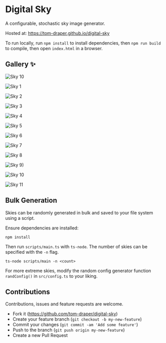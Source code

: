 # Digital Sky

A configurable, stochastic sky image generator.

Hosted at: https://tom-draper.github.io/digital-sky

To run locally, run `npm install` to install dependencies, then `npm run build` to compile, then open `index.html` in a browser.

## Gallery ✨

![Sky 10](https://user-images.githubusercontent.com/41476809/207963824-12030d7a-7dba-42b2-95a1-15dc4448f824.png)

![Sky 1](https://user-images.githubusercontent.com/41476809/162277455-fc3d8eb8-a651-4806-a110-12314f6fa3ea.png)

![Sky 2](https://user-images.githubusercontent.com/41476809/168876786-bfa8969b-ed12-4f4f-bffa-da3983b3ce5d.png)

![Sky 3](https://user-images.githubusercontent.com/41476809/168876609-506a7dfe-3fba-4aa4-b1fd-80eacb5b7d68.png)

![Sky 4](https://user-images.githubusercontent.com/41476809/182639197-60dd4e05-a035-4bdb-9848-f354399b634d.png)

![Sky 5](https://user-images.githubusercontent.com/41476809/179978653-2b7e5a2f-5631-4db1-9acd-11e0ab48ff7a.png)

![Sky 6](https://github.com/tom-draper/digital-sky/assets/41476809/1cead348-a8c1-48f2-819f-f3379b437207)

![Sky 7](https://user-images.githubusercontent.com/41476809/182632679-4641124a-f6b7-45d2-ae0d-71a53beaa05d.png)

![Sky 8](https://user-images.githubusercontent.com/41476809/182640461-c2c7291c-04c8-4c4f-94aa-c21708673b38.png)

![Sky 9)](https://user-images.githubusercontent.com/41476809/182721474-79caf7d5-8ea9-4ff7-b6a1-da720fa67ca3.png)

![Sky 10](https://user-images.githubusercontent.com/41476809/182638556-ad0e804a-f59d-457d-ad53-1b8e67129723.png)

![Sky 11](https://github.com/tom-draper/digital-sky/assets/41476809/69864103-33e3-4507-95a5-80a711c9d590)

## Bulk Generation

Skies can be randomly generated in bulk and saved to your file system using a script.

Ensure dependencies are installed:

```text
npm install
```

Then run `scripts/main.ts` with `ts-node`. The number of skies can be specified with the `-n` flag.

```text
ts-node scripts/main -n <count>
```

For more extreme skies, modify the random config generator function `randConfig()` in `src/config.ts` to your liking.

## Contributions

Contributions, issues and feature requests are welcome.

- Fork it (https://github.com/tom-draper/digital-sky)
- Create your feature branch (`git checkout -b my-new-feature`)
- Commit your changes (`git commit -am 'Add some feature'`)
- Push to the branch (`git push origin my-new-feature`)
- Create a new Pull Request